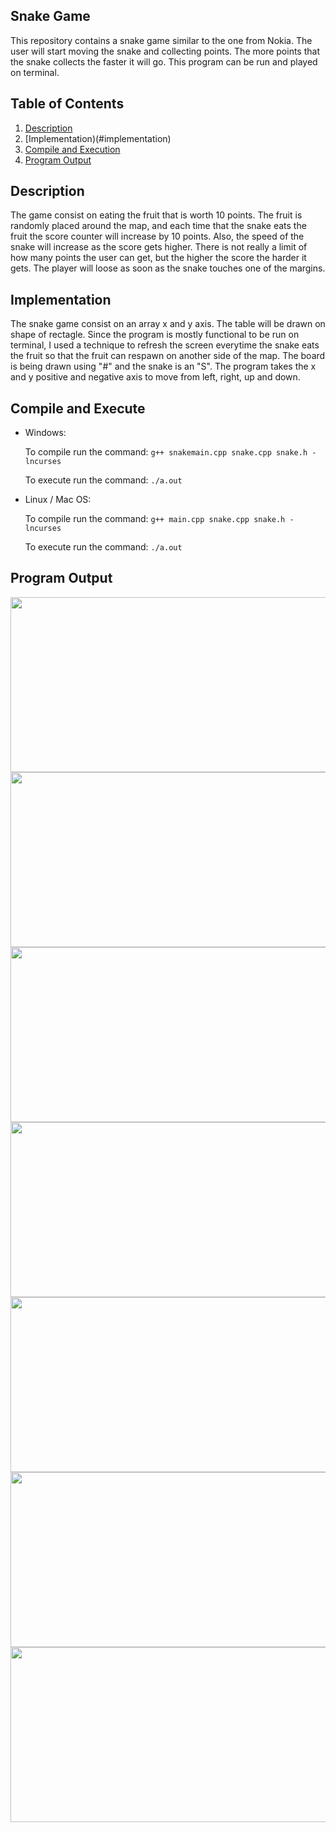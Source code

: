 ## Snake Game

This repository contains a snake game similar to the one from Nokia. The user will start moving the snake and collecting points. The more points that the snake collects the faster it will go. This program can be run and played on terminal. 

## Table of Contents 

1. [Description](#description)
2. [Implementation)(#implementation)
2. [Compile and Execution](#exe)
3. [Program Output](#output)

## Description <a name= "description"></a>

The game consist on eating the fruit that is worth 10 points. The fruit is randomly placed around the map, and each time that the snake eats the fruit the score counter will increase by 10 points. Also, the speed of the snake will increase as the score gets higher. There is not really a limit of how many points the user can get, but the higher the score the harder it gets. The player will loose as soon as the snake touches one of the margins. 

## Implementation <a name= "implementation"></a>

The snake game consist on an array x and y axis. The table will be drawn on shape of rectagle. Since the program is mostly functional to be run on terminal, I used a technique to refresh the screen everytime the snake eats the fruit so that the fruit can respawn on another side of the map. The board is being drawn using "#" and the snake is an "S". The program takes the x and y positive and negative axis to move from left, right, up and down.


## Compile and Execute <a name="exe"></a>

- Windows:

	To compile run the command: `g++ snakemain.cpp snake.cpp snake.h -lncurses`

	To execute run the command: `./a.out`

- Linux / Mac OS:

	To compile run the command: `g++ main.cpp snake.cpp snake.h -lncurses`

	To execute run the command: `./a.out`

## Program Output <a name= "output"></a>

<img src="Images/insertion.png" width="550" height="280">

<img src="Images/insertion.png" width="550" height="280">

<img src="Images/insertion.png" width="550" height="280">

<img src="Images/insertion.png" width="550" height="280">

<img src="Images/insertion.png" width="550" height="280">

<img src="Images/insertion.png" width="550" height="280">

<img src="Images/insertion.png" width="550" height="280">


